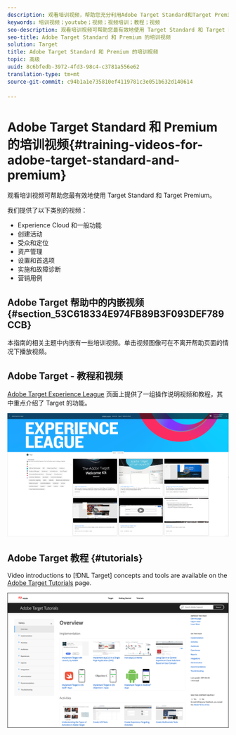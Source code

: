 ```yaml
---
description: 观看培训视频，帮助您充分利用Adobe Target Standard和Target Premium。
keywords: 培训视频；youtube；视频；视频培训；教程；视频
seo-description: 观看培训视频可帮助您最有效地使用 Target Standard 和 Target Premium。
seo-title: Adobe Target Standard 和 Premium 的培训视频
solution: Target
title: Adobe Target Standard 和 Premium 的培训视频
topic: 高级
uuid: 8c6bfedb-3972-4fd3-98c4-c3781a556e62
translation-type: tm+mt
source-git-commit: c94b1a1e735810ef4119781c3e051b632d140614

---
```



# Adobe Target Standard 和 Premium 的培训视频{#training-videos-for-adobe-target-standard-and-premium}

观看培训视频可帮助您最有效地使用 Target Standard 和 Target Premium。

我们提供了以下类别的视频：

* Experience Cloud 和一般功能
* 创建活动
* 受众和定位
* 资产管理
* 设置和首选项
* 实施和故障诊断
* 营销用例

## Adobe Target 帮助中的内嵌视频 {#section_53C618334E974FB89B3F093DEF789CCB}

本指南的相关主题中内嵌有一些培训视频。单击视频图像可在不离开帮助页面的情况下播放视频。

## Adobe Target - 教程和视频

[Adobe Target Experience League](https://guided.adobe.com/#recommended/solutions/target) 页面上提供了一组操作说明视频和教程，其中重点介绍了 Target 的功能。

![Experience League 视频](/help/c-intro/assets/experience-league.png)

## Adobe Target 教程 {#tutorials}

Video introductions to [!DNL Target] concepts and tools are available on  the [Adobe Target Tutorials](https://docs.adobe.com/content/help/en/target-learn/tutorials/overview.html) page.

![Adobe Target 教程](/help/c-intro/assets/adobe-target-tutorials-new.png)